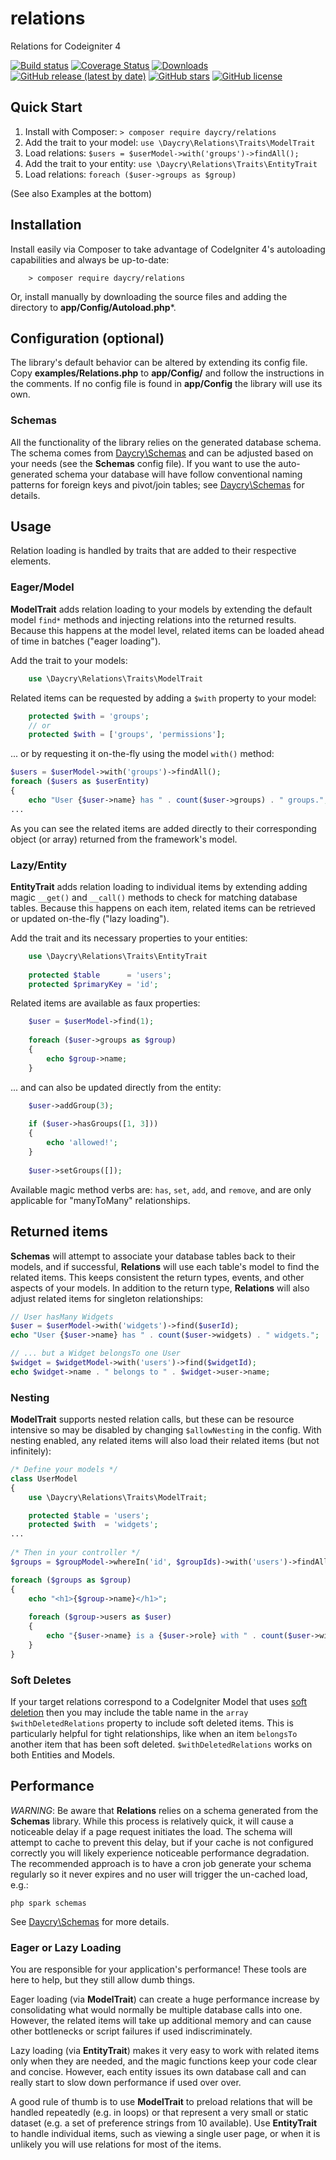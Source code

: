 # relations
Relations for Codeigniter 4

[![Build status](https://github.com/daycry/relations/actions/workflows/php.yml/badge.svg?branch=master)](https://github.com/daycry/relations/actions/workflows/php.yml)
[![Coverage Status](https://coveralls.io/repos/github/daycry/relations/badge.svg?branch=master)](https://coveralls.io/github/daycry/relations?branch=master)
[![Downloads](https://poser.pugx.org/daycry/relations/downloads)](https://packagist.org/packages/daycry/relations)
[![GitHub release (latest by date)](https://img.shields.io/github/v/release/daycry/relations)](https://packagist.org/packages/daycry/relations)
[![GitHub stars](https://img.shields.io/github/stars/daycry/relations)](https://packagist.org/packages/daycry/relations)
[![GitHub license](https://img.shields.io/github/license/daycry/relations)](https://github.com/daycry/relations/blob/master/LICENSE)

## Quick Start

1. Install with Composer: `> composer require daycry/relations`
2. Add the trait to your model: `use \Daycry\Relations\Traits\ModelTrait`
3. Load relations: `$users = $userModel->with('groups')->findAll();`
4. Add the trait to your entity: `use \Daycry\Relations\Traits\EntityTrait`
5. Load relations: `foreach ($user->groups as $group)`

(See also Examples at the bottom)

## Installation

Install easily via Composer to take advantage of CodeIgniter 4's autoloading capabilities
and always be up-to-date:
```shell
    > composer require daycry/relations
```

Or, install manually by downloading the source files and adding the directory to
**app/Config/Autoload.php***.

## Configuration (optional)

The library's default behavior can be altered by extending its config file. Copy
**examples/Relations.php** to **app/Config/** and follow the instructions
in the comments. If no config file is found in **app/Config** the library will use its own.

### Schemas

All the functionality of the library relies on the generated database schema. The schema comes from
[Daycry\Schemas](http://github.com/daycry/schemas) and can be adjusted
based on your needs (see the **Schemas** config file). If you want to use the auto-generated
schema your database will have follow conventional naming patterns for foreign keys and
pivot/join tables; see [Daycry\Schemas](http://github.com/daycry/schemas)
for details.

## Usage

Relation loading is handled by traits that are added to their respective elements.

### Eager/Model

**ModelTrait** adds relation loading to your models by extending the default model `find*`
methods and injecting relations into the returned results. Because this happens at the model
level, related items can be loaded ahead of time in batches ("eager loading").

Add the trait to your models:
```php
	use \Daycry\Relations\Traits\ModelTrait
```

Related items can be requested by adding a `$with` property to your model:
```php
	protected $with = 'groups';
	// or
	protected $with = ['groups', 'permissions'];
```

... or by requesting it on-the-fly using the model `with()` method:

```php
$users = $userModel->with('groups')->findAll();
foreach ($users as $userEntity)
{
	echo "User {$user->name} has " . count($user->groups) . " groups.";
...
```

As you can see the related items are added directly to their corresponding object (or array)
returned from the framework's model.

### Lazy/Entity

**EntityTrait** adds relation loading to individual items by extending adding magic `__get()`
and `__call()` methods to check for matching database tables. Because this happens on each
item, related items can be retrieved or updated on-the-fly ("lazy loading").

Add the trait and its necessary properties to your entities:
```php
	use \Daycry\Relations\Traits\EntityTrait
	
	protected $table      = 'users';
	protected $primaryKey = 'id';
```

Related items are available as faux properties:
```php
	$user = $userModel->find(1);
	
	foreach ($user->groups as $group)
	{
		echo $group->name;
	}
```

... and can also be updated directly from the entity:
```php
	$user->addGroup(3);
	
	if ($user->hasGroups([1, 3]))
	{
		echo 'allowed!';
	}
	
	$user->setGroups([]);
```

Available magic method verbs are: `has`, `set`, `add`, and `remove`, and are only applicable
for "manyToMany" relationships.

## Returned items

**Schemas** will attempt to associate your database tables back to their models, and if
successful, **Relations** will use each table's model to find the related items. This keeps
consistent the return types, events, and other aspects of your models. In addition to the
return type, **Relations** will also adjust related items for singleton relationships:
```php
// User hasMany Widgets
$user = $userModel->with('widgets')->find($userId);
echo "User {$user->name} has " . count($user->widgets) . " widgets.";

// ... but a Widget belongsTo one User
$widget = $widgetModel->with('users')->find($widgetId);
echo $widget->name . " belongs to " . $widget->user->name;
```

### Nesting

**ModelTrait** supports nested relation calls, but these can be resource intensive so may
be disabled by changing `$allowNesting` in the config. With nesting enabled, any related
items will also load their related items (but not infinitely):
```php
/* Define your models */
class UserModel
{
	use \Daycry\Relations\Traits\ModelTrait;

	protected $table = 'users';
	protected $with  = 'widgets';
...
	
/* Then in your controller */
$groups = $groupModel->whereIn('id', $groupIds)->with('users')->findAll();

foreach ($groups as $group)
{
	echo "<h1>{$group->name}</h1>";
	
	foreach ($group->users as $user)
	{
		echo "{$user->name} is a {$user->role} with " . count($user->widgets) . " widgets.";
	}
}
```

### Soft Deletes

If your target relations correspond to a CodeIgniter Model that uses [soft deletion](https://codeigniter.com/user_guide/models/model.html#usesoftdeletes)
then you may include the table name in the `array $withDeletedRelations` property to include
soft deleted items. This is particularly helpful for tight relationships, like when an item
`belongsTo` another item that has been soft deleted. `$withDeletedRelations` works on both
Entities and Models.

## Performance

*WARNING*: Be aware that **Relations** relies on a schema generated from the **Schemas**
library. While this process is relatively quick, it will cause a noticeable delay if a page
request initiates the load. The schema will attempt to cache to prevent this delay, but
if your cache is not configured correctly you will likely experience noticeable performance
degradation. The recommended approach is to have a cron job generate your schema regularly
so it never expires and no user will trigger the un-cached load, e.g.:
```shell
php spark schemas
```

See [Daycry\Schemas](http://github.com/daycry/schemas) for more details.

### Eager or Lazy Loading

You are responsible for your application's performance! These tools are here to help, but
they still allow dumb things.

Eager loading (via **ModelTrait**) can create a huge performance
increase by consolidating what would normally be multiple database calls into one. However,
the related items will take up additional memory and can cause other bottlenecks or script
failures if used indiscriminately.

Lazy loading (via **EntityTrait**) makes it very easy to work with related items only when
they are needed, and the magic functions keep your code clear and concise. However, each entity
issues its own database call and can really start to slow down performance if used over
over.

A good rule of thumb is to use **ModelTrait** to preload relations that will be handled
repeatedly (e.g. in loops) or that represent a very small or static dataset (e.g. a set of
preference strings from 10 available). Use **EntityTrait** to handle individual items, such
as viewing a single user page, or when it is unlikely you will use relations for most of the
items.
